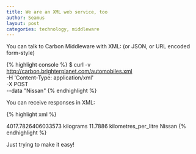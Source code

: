 ```yaml
---
title: We are an XML web service, too
author: Seamus
layout: post
categories: technology, middleware
---
```


You can talk to Carbon Middleware with XML: (or JSON, or URL encoded form-style)

{% highlight console %}
$ curl -v http://carbon.brighterplanet.com/automobiles.xml \
       -H 'Content-Type: application/xml' \
       -X POST \
       --data "<make>Nissan</make>"
{% endhighlight %}

You can receive responses in XML:

{% highlight xml %}
<?xml version="1.0" encoding="UTF-8"?>
<hash>
  <emission type="float">4017.7826406033573</emission>
  <emission-units>kilograms</emission-units>
  <make>
    <fuel-efficiency type="float">11.7886</fuel-efficiency>
    <fuel-efficiency-units>kilometres_per_litre</fuel-efficiency-units>
    <name>Nissan</name>
  </make>
  <!-- [...] -->
</hash>
{% endhighlight %}

Just trying to make it easy!
